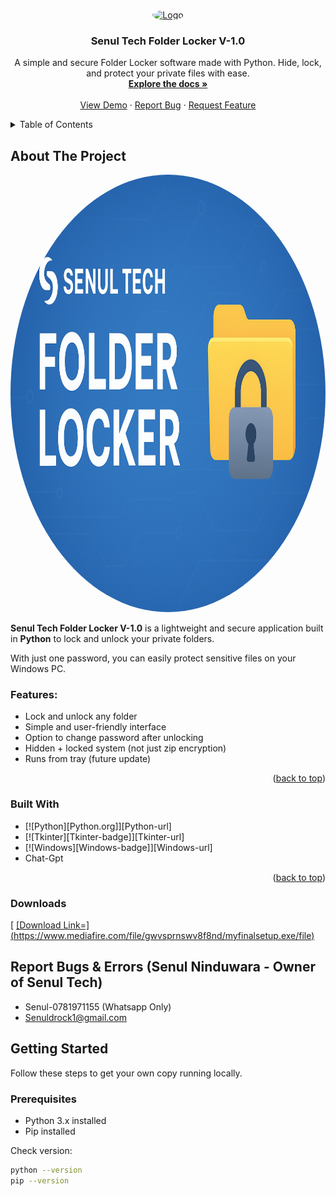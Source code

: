 <!-- Improved compatibility of back to top link -->
<a id="readme-top"></a>

<!-- PROJECT SHIELDS -->



<!-- PROJECT LOGO -->
<br />
<div align="center">
  <a href="https://github.com/senultech/folder-locker">
    <img src="https://github.com/SenulTech/Senul-Tech/blob/main/logo.JPG" alt="Logo" width="200" height="200" style="border-radius:50%">
  </a>

  <h3 align="center">Senul Tech Folder Locker V-1.0</h3>

  <p align="center">
    A simple and secure Folder Locker software made with Python.  
    Hide, lock, and protect your private files with ease.  
    <br />
    <a href="https://github.com/senultech/folder-locker"><strong>Explore the docs »</strong></a>
    <br />
    <br />
    <a href="https://github.com/senultech/folder-locker">View Demo</a>
    ·
    <a href="https://github.com/senultech/folder-locker/issues/new?labels=bug&template=bug-report---.md">Report Bug</a>
    ·
    <a href="https://github.com/senultech/folder-locker/issues/new?labels=enhancement&template=feature-request---.md">Request Feature</a>
  </p>
</div>



<!-- TABLE OF CONTENTS -->
<details>
  <summary>Table of Contents</summary>
  <ol>
    <li>
      <a href="#about-the-project">About The Project</a>
      <ul>
        <li><a href="#built-with">Built With</a></li>
      </ul>
    </li>
    <li>
      <a href="#getting-started">Getting Started</a>
      <ul>
        <li><a href="#prerequisites">Prerequisites</a></li>
        <li><a href="#installation">Installation</a></li>
      </ul>
    </li>
    <li><a href="#usage">Usage</a></li>
    <li><a href="#roadmap">Roadmap</a></li>
    <li><a href="#contributing">Contributing</a></li>
    <li><a href="#license">License</a></li>
    <li><a href="#contact">Contact</a></li>
    <li><a href="#acknowledgments">Acknowledgments</a></li>
  </ol>
</details>



<!-- ABOUT THE PROJECT -->
## About The Project

<img src="https://github.com/SenulTech/Senul-Tech-Folder-Locker-V1.0/blob/main/ChatGPT%20Image%20Sep%2016%2C%202025%2C%2010_19_12%20PM.png" alt="Logo" width="700" height="700" style="border-radius:50%">

**Senul Tech Folder Locker V-1.0** is a lightweight and secure application built in **Python** to lock and unlock your private folders.  

With just one password, you can easily protect sensitive files on your Windows PC.  

### Features:
* Lock and unlock any folder
* Simple and user-friendly interface
* Option to change password after unlocking
* Hidden + locked system (not just zip encryption)
* Runs from tray (future update)

<p align="right">(<a href="#readme-top">back to top</a>)</p>



### Built With

* [![Python][Python.org]][Python-url]
* [![Tkinter][Tkinter-badge]][Tkinter-url]
* [![Windows][Windows-badge]][Windows-url]
* Chat-Gpt

<p align="right">(<a href="#readme-top">back to top</a>)</p>






<!-- DOWNLOADS -->
### Downloads 
  [ [  [Download Link=] (https://www.mediafire.com/file/gwvsprnswv8f8nd/myfinalsetup.exe/file)](https://www.mediafire.com/file/gwvsprnswv8f8nd/myfinalsetup.exe/file) 





<!-- Reporting -->
 ## Report Bugs & Errors <B>(Senul Ninduwara - Owner of Senul Tech)</B>
  * Senul-0781971155 (Whatsapp Only)
  * Senuldrock1@gmail.com
    
                  
  

<!-- GETTING STARTED -->
## Getting Started

Follow these steps to get your own copy running locally.

### Prerequisites

* Python 3.x installed  
* Pip installed  

Check version:
```sh
python --version
pip --version
